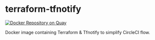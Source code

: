 # terraform-tfnotify

[![Docker Repository on Quay](https://quay.io/repository/watchdogpolska/terraform-tfnotify/status "Docker Repository on Quay")](https://quay.io/repository/watchdogpolska/terraform-tfnotify)

Docker image containing Terraform & Tfnotify to simplify CircleCI flow.
